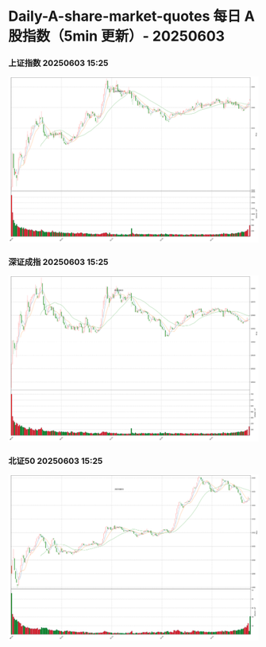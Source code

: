 
# Daily-A-share-market-quotes 每日 A 股指数（5min 更新）- 20250603

### 上证指数 20250603 15:25
![](./fig/2025/6/20250603-sh000001.png)

### 深证成指 20250603 15:25
![](./fig/2025/6/20250603-sz399001.png)

### 北证50 20250603 15:25
![](./fig/2025/6/20250603-bj899050.png)
